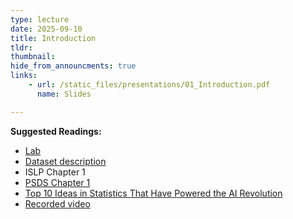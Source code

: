 ```yaml
---
type: lecture
date: 2025-09-10
title: Introduction
tldr: 
thumbnail: 
hide_from_announcments: true
links: 
    - url: /static_files/presentations/01_Introduction.pdf
      name: Slides

---
```

**Suggested Readings:**
- [Lab](https://github.com/phonchi/nsysu-math524/blob/main/static_files/presentations/Ch01-lab-zh.ipynb)
- [Dataset description](https://islp.readthedocs.io/en/latest/data.html)
- ISLP Chapter 1
- [PSDS Chapter 1](https://github.com/gedeck/practical-statistics-for-data-scientists/blob/master/python/notebooks/Chapter%201%20-%20Exploratory%20Data%20Analysis.ipynb)
- [Top 10 Ideas in Statistics That Have Powered the AI Revolution](https://statmodeling.stat.columbia.edu/2021/07/07/top-10-ideas-in-statistics-that-have-powered-the-ai-revolution/)
- [Recorded video](https://www.youtube.com/playlist?list=PLHNZtBNWQ-85VI_x3duODyfYm4r3pOl3e)


